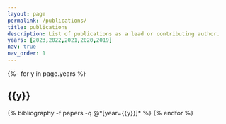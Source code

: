 ```yaml
---
layout: page
permalink: /publications/
title: publications
description: List of publications as a lead or contributing author.
years: [2023,2022,2021,2020,2019]
nav: true
nav_order: 1
---
```

<!-- _pages/publications.md -->
<div class="publications">

{%- for y in page.years %}
  <h2 class="year">{{y}}</h2>
  {% bibliography -f papers -q @*[year={{y}}]* %}
{% endfor %}

</div>
